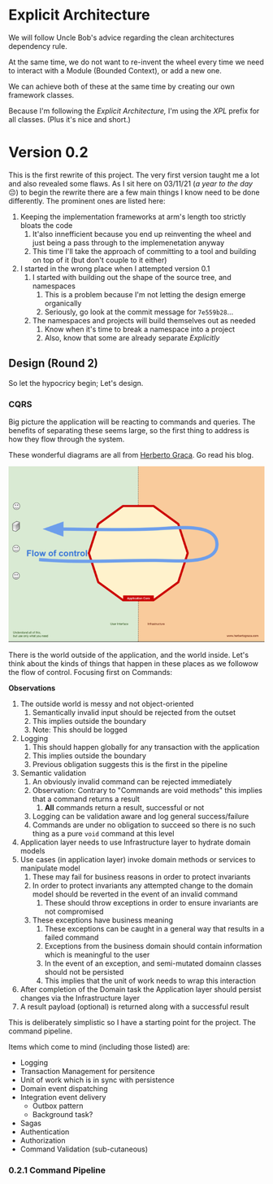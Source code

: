 ﻿# Explicit Architecture

We will follow Uncle Bob's advice regarding the clean architectures dependency rule.

At the same time, we do not want to re-invent the wheel every time we need to interact with a Module (Bounded Context), or add a new one.

We can achieve both of these at the same time by creating our own framework classes.

Because I'm following the *Explicit Architecture,* I'm using the *XPL* prefix for all classes. (Plus it's nice and short.)

# Version 0.2

This is the first rewrite of this project. The very first version taught me a lot and also revealed some flaws.
As I sit here on 03/11/21 (*a year to the day* :pensive:) to begin the rewrite there are a few main things I know need to be done differently.
The prominent ones are listed here:

1. Keeping the implementation frameworks at arm's length too strictly bloats the code
   1. It'also innefficient because you end up reinventing the wheel and just being a pass through to the implemenetation anyway
   2. This time I'll take the approach of committing to a tool and building on top of it (but don't couple to it either)
2. I started in the wrong place when I attempted version 0.1
   1. I started with building out the shape of the source tree, and namespaces
      1. This is a problem because I'm not letting the design emerge organically
      2. Seriously, go look at the commit message for `7e559b28`...
   2. The namespaces and projects will build themselves out as needed
      1. Know when it's time to break a namespace into a project
      2. Also, know that some are already separate *Explicitly*

## Design (Round 2)

So let the hypocricy begin; Let's design.

### CQRS

Big picture the application will be reacting to commands and queries.
The benefits of separating these seems large, so the first thing to address is how they flow through the system.

These wonderful diagrams are all from [Herberto Graca](https://herbertograca.com/). Go read his blog.

![Flow Of Control](./flow-of-control.png)

There is the world outside of the application, and the world inside.
Let's think about the kinds of things that happen in these places as we followow the flow of control.
Focusing first on Commands:

**Observations**
1. The outside world is messy and not object-oriented
   1. Semantically invalid input should be rejected from the outset
   2. This implies outside the boundary
   3. Note: This should be logged
2. Logging
   1. This should happen globally for any transaction with the application
   2. This implies outside the boundary
   3. Previous obligation suggests this is the first in the pipeline
3. Semantic validation
   1. An obviously invalid command can be rejected immediately
   2. Observation: Contrary to "Commands are void methods" this implies that a command returns a result
      1. **All** commands return a result, successful or not
   3. Logging can be validation aware and log general success/failure
   4. Commands are under no obligation to succeed so there is no such thing as a pure `void` command at this level
4. Application layer needs to use Infrastructure layer to hydrate domain models
5. Use cases (in application layer) invoke domain methods or services to manipulate model
   1. These may fail for business reasons in order to protect invariants
   2. In order to protect invariants any attempted change to the domain model should be reverted in the event of an invalid command
      1. These should throw exceptions in order to ensure invariants are not compromised
   3. These exceptions have business meaning
      1. These exceptions can be caught in a general way that results in a failed command
      3. Exceptions from the business domain should contain information which is meaningful to the user
      4. In the event of an exception, and semi-mutated domainn classes should not be persisted
        1. This implies that the unit of work needs to wrap this interaction
6. After completion of the Domain task the Application layer should persist changes via the Infrastructure layer
7. A result payload (optional) is returned along with a successful result

This is deliberately simplistic so I have a starting point for the project. The command pipeline.

Items which come to mind (including those listed) are:
- Logging
- Transaction Management for persitence
- Unit of work which is in sync with persistence
- Domain event dispatching
- Integration event delivery
  - Outbox pattern
  - Background task?
- Sagas
- Authentication
- Authorization
- Command Validation (sub-cutaneous)

### 0.2.1 Command Pipeline

